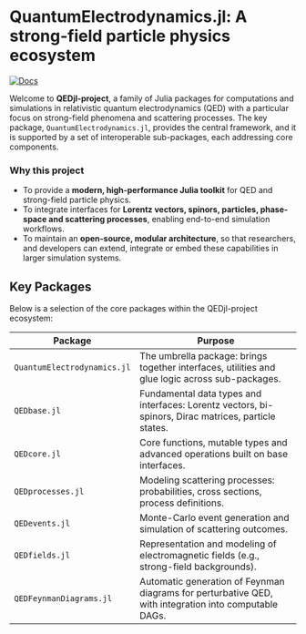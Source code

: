 # QuantumElectrodynamics.jl: A strong-field particle physics ecosystem

[![Docs](https://img.shields.io/badge/docs-stable-blue)](https://qedjl-project.github.io/QuantumElectrodynamics.jl/stable/)  

Welcome to **QEDjl-project**, a family of Julia packages for computations and simulations in relativistic quantum electrodynamics (QED) with a particular focus on strong-field phenomena and scattering processes. The key package, `QuantumElectrodynamics.jl`, provides the central framework, and it is supported by a set of interoperable sub-packages, each addressing core components.

### Why this project  
- To provide a **modern, high-performance Julia toolkit** for QED and strong-field particle physics.  
- To integrate interfaces for **Lorentz vectors, spinors, particles, phase-space and scattering processes**, enabling end-to-end simulation workflows.  
- To maintain an **open-source, modular architecture**, so that researchers, and developers can extend, integrate or embed these capabilities in larger simulation systems.

## Key Packages  
Below is a selection of the core packages within the QEDjl-project ecosystem:

| Package | Purpose |
|---------|---------|
| `QuantumElectrodynamics.jl` | The umbrella package: brings together interfaces, utilities and glue logic across sub-packages. |
| `QEDbase.jl` | Fundamental data types and interfaces: Lorentz vectors, bi-spinors, Dirac matrices, particle states.|
| `QEDcore.jl` | Core functions, mutable types and advanced operations built on base interfaces.|
| `QEDprocesses.jl` | Modeling scattering processes: probabilities, cross sections, process definitions. |
| `QEDevents.jl` | Monte-Carlo event generation and simulation of scattering outcomes. |
| `QEDfields.jl` | Representation and modeling of electromagnetic fields (e.g., strong-field backgrounds).|
| `QEDFeynmanDiagrams.jl` | Automatic generation of Feynman diagrams for perturbative QED, with integration into computable DAGs.|

